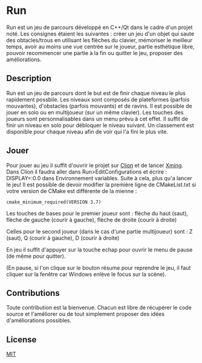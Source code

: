 # Run
Run est un jeu de parcours développé en C++/Qt dans le cadre d'un projet noté.
Les consignes étaient les suivantes : créer un jeu d'un objet qui saute des obtacles/trous en utilisant les flèches du clavier,
mémoriser le meilleur temps, avoir au moins une vue centrée sur le joueur, partie esthétique libre, pouvoir recommencer une partie à la fin ou quitter le jeu, proposer des améliorations.

## Description
Run est un jeu de parcours dont le but est de finir chaque niveau le plus rapidement possbile.
Les niveaux sont composés de plateformes (parfois mouvantes), d'obstacles (parfois mouvants) et de ravins.
Il est possible de jouer en solo ou en multijoueur (sur un même clavier). 
Les touches des joueurs sont personnalisables dans un menu prévu à cet effet.
Il suffit de finir un niveau en solo pour débloquer le niveau suivant.
Un classement est disponible pour chaque niveau afin de voir qui l'a fini le plus vite.

## Jouer
Pour jouer au jeu il suffit d'ouvrir le projet sur [Clion](https://www.jetbrains.com/fr-fr/clion/) et de lancer [Xming](https://sourceforge.net/projects/xming/).
Dans Clion il faudra aller dans Run>EditConfigurations et écrire : DISPLAY=:0.0 dans Environnement variables.
Suite à cela, plus qu'a lancer le jeu!
Il est possible de devoir modifier la première ligne de CMakeList.txt si votre version de CMake est différente de la mienne : 

``cmake_minimum_required(VERSION 3.7)``

Les touches de bases pour le premier joueur sont : flèche du haut (saut), flèche de gauche (courir à gauche), flèche de droite (courir à droite)

Celles pour le second joueur (dans le cas d'une partie multijoueur) sont : Z (saut), Q (courir à gauche), D (courir à droite)

En jeu il suffit d'appuyer sur la touche echap pour ouvrir le menu de pause (de même pour quitter). 

(En pause, si l'on clique sur le bouton résume pour reprendre le jeu, il faut cliquer sur la fenêtre car Windows enlève le focus sur la scène).


## Contributions
Toute contribution est la bienvenue. 
Chacun est libre de récupérer le code source et l'améliorer ou de tout simplement proposer des idées d'améliorations possibles.

## License
[MIT](https://choosealicense.com/licenses/mit/)
